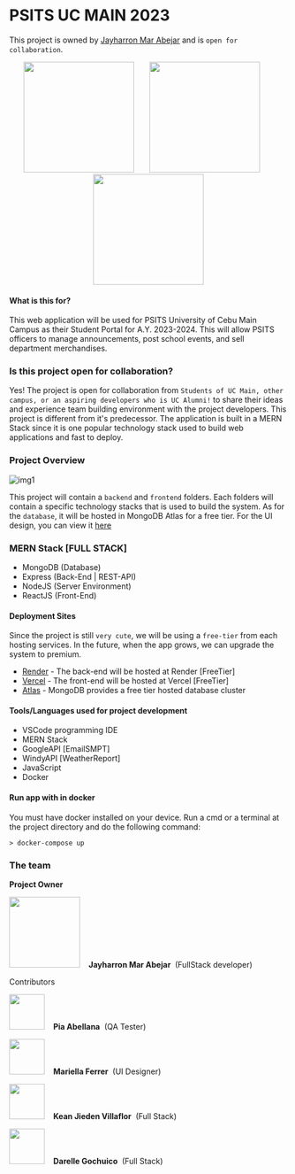 # PSITS UC MAIN 2023
This project is owned by [Jayharron Mar Abejar](https://jayharronabejar.info) and is `open for collaboration`.


<p align="center">
    <img width="200" height="200" src="https://github.com/jaymar921/PSITSWebApp/blob/master/PSITSweb/static/images/uc.png">
    &nbsp;&nbsp;&nbsp;&nbsp;&nbsp;
    <img width="200" height="200" src="https://github.com/jaymar921/PSITSWebApp/blob/master/PSITSweb/static/images/CCS_LOGO.png">
    &nbsp;&nbsp;&nbsp;&nbsp;&nbsp;
    <img width="200" height="200" src="https://github.com/jaymar921/PSITSWebApp/blob/master/PSITSweb/static/images/PSITS_LOGO.png">
    
    
</p>


#### What is this for?
This web application will be used for PSITS University of Cebu Main Campus as their Student Portal for A.Y. 2023-2024. This will allow PSITS officers to manage announcements, post school events, and sell department merchandises.

### Is this project open for collaboration?
Yes! The project is open for collaboration from `Students of UC Main, other campus, or an aspiring developers who is UC Alumni!` to share their ideas and experience team building environment with the project developers. This project is different from it's predecessor. The application is built in a MERN Stack since it is one popular technology stack used to build web applications and fast to deploy.

### Project Overview
![img1](./.doc/_MERNSTACK3.png)

This project will contain a `backend` and `frontend` folders. Each folders will contain a specific technology stacks that is used to build the system. As for the `database`, it will be hosted in MongoDB Atlas for a free tier. For the UI design, you can view it [here](https://www.figma.com/file/8iHXRstX7GVenGiMEDmENz/PSITS-WEB-UI---2023?type=design&node-id=517%3A2&mode=design&t=cRWlUVEG8hu3FdzP-1)

### MERN Stack [FULL STACK]
- MongoDB   (Database)
- Express   (Back-End | REST-API)
- NodeJS    (Server Environment)
- ReactJS   (Front-End)
#### Deployment Sites
Since the project is still `very cute`, we will be using a `free-tier` from each hosting services. In the future, when the app grows, we can upgrade the system to premium.
- [Render](https://render.com/)    -  The back-end will be hosted at Render [FreeTier]
- [Vercel](https://vercel.com/)    -  The front-end will be hosted at Vercel [FreeTier]
- [Atlas](https://www.mongodb.com/products/platform/cloud)     -  MongoDB provides a free tier hosted database cluster
#### Tools/Languages used for project development
- VSCode programming IDE
- MERN Stack
- GoogleAPI [EmailSMPT]
- WindyAPI [WeatherReport]
- JavaScript
- Docker

#### Run app with in docker
You must have docker installed on your device. Run a cmd or a terminal at the project directory and do the following command:
```
> docker-compose up
```

### The team 
<b>Project Owner</b>
<p align="left">
    <kbd><img width="128" height="128"  src="https://avatars.githubusercontent.com/u/72720429?s=256&v=4"></kbd>&nbsp;&nbsp;&nbsp;&nbsp;<b>Jayharron Mar Abejar</b>&nbsp;&nbsp;(FullStack developer)

Contributors

</p>

<p align="left">
    <kbd><img width="64" height="64"  src="https://avatars.githubusercontent.com/u/91781090?s=100&v=4"></kbd>&nbsp;&nbsp;&nbsp;&nbsp;<b>Pia Abellana</b>&nbsp;&nbsp;(QA Tester)
</p>

<p align="left">
    <kbd><img width="64" height="64"  src="https://github.com/jaymar921/PSITSWebApp/blob/master/PSITSweb/static/images/devs/ferrer.png"></kbd>&nbsp;&nbsp;&nbsp;&nbsp;<b>Mariella Ferrer</b>&nbsp;&nbsp;(UI Designer)
</p>

<p align="left">
    <kbd><img width="64" height="64"  src="https://avatars.githubusercontent.com/u/62949724?v=4"></kbd>&nbsp;&nbsp;&nbsp;&nbsp;<b>Kean Jieden Villaflor</b>&nbsp;&nbsp;(Full Stack)
</p>

<p align="left">
    <kbd><img width="64" height="64"  src="https://avatars.githubusercontent.com/u/71744890?v=4"></kbd>&nbsp;&nbsp;&nbsp;&nbsp;<b>Darelle Gochuico</b>&nbsp;&nbsp;(Full Stack)
</p>

